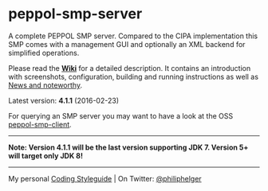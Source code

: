 # peppol-smp-server
A complete PEPPOL SMP server. Compared to the CIPA implementation this SMP comes with a management GUI and optionally an XML backend for simplified operations.

Please read the **[Wiki](https://github.com/phax/peppol-smp-server/wiki)** for a detailed description. It contains an introduction with screenshots, configuration, building and running instructions as well as [News and noteworthy](https://github.com/phax/peppol-smp-server/wiki/News-and-noteworthy).

Latest version: **4.1.1** (2016-02-23)

For querying an SMP server you may want to have a look at the OSS [peppol-smp-client](https://github.com/phax/peppol-commons/).

---

**Note: Version 4.1.1 will be the last version supporting JDK 7. Version 5+ will target only JDK 8!** 

---

My personal [Coding Styleguide](https://github.com/phax/meta/blob/master/CodeingStyleguide.md) |
On Twitter: <a href="https://twitter.com/philiphelger">@philiphelger</a>
